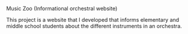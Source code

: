 Music Zoo (Informational orchestral website)

This project is a website that I developed that informs elementary and middle school students about the different instruments in an orchestra. 
